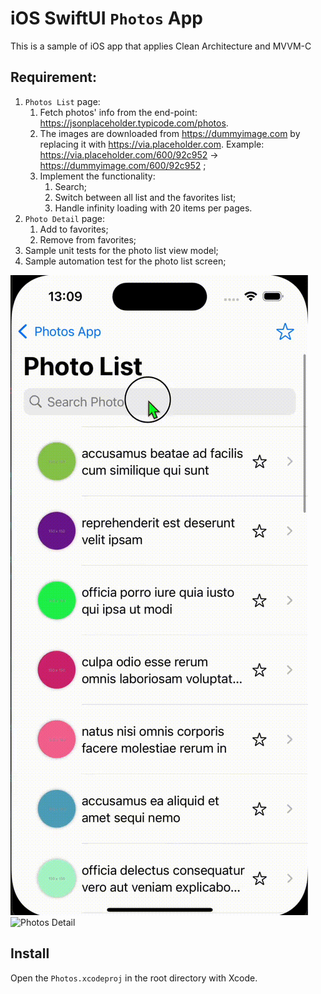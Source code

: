 iOS SwiftUI `Photos` App
============================================

This is a sample of iOS app that applies Clean Architecture and MVVM-C

## Requirement:
1. `Photos List` page:
	1. Fetch photos' info from the end-point: https://jsonplaceholder.typicode.com/photos. 
    2. The images are downloaded from https://dummyimage.com by replacing it with https://via.placeholder.com. Example: https://via.placeholder.com/600/92c952 -> https://dummyimage.com/600/92c952 ;
	3. Implement the functionality: 
	    1. Search;
	    2. Switch between all list and the favorites list;
        3. Handle infinity loading with 20 items per pages.
2. `Photo Detail` page: 
    1. Add to favorites;
    2. Remove from favorites;
3. Sample unit tests for the photo list view model;
4. Sample automation test for the photo list screen;

![Photos List](./Images/search.gif)
![Photos Detail](./Images/favorite.gif)

## Install
Open the `Photos.xcodeproj` in the root directory with Xcode.
